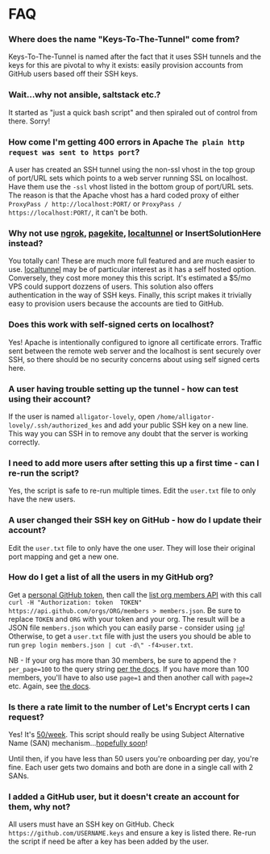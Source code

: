 # FAQ

### Where does the name "Keys-To-The-Tunnel" come from?
Keys-To-The-Tunnel is named after the fact that it uses SSH tunnels and the keys for this are pivotal to why it exists: easily provision accounts from GitHub users based off their SSH keys.

### Wait...why not ansible, saltstack etc.?
It started as "just a quick bash script" and then spiraled out of control from there.  Sorry!

### How come I'm getting 400 errors in Apache `The plain http request was sent to https port`?
A user has created an SSH tunnel using the non-ssl vhost in the top group of port/URL sets which points to a web server running SSL on localhost.  Have them use the `-ssl` vhost listed in the bottom group of port/URL sets.  The reason is that the Apache vhost has a hard coded proxy of either `ProxyPass / http://localhost:PORT/` or `ProxyPass / https://localhost:PORT/`, it can't be both.  
  
### Why not use [ngrok](https://ngrok.com/), [pagekite](https://pagekite.net/), [localtunnel](https://github.com/localtunnel/localtunnel) or InsertSolutionHere instead?
You totally can!  These are much more full featured and are much easier to use. [localtunnel](https://github.com/localtunnel/localtunnel)  may be of particular interest as it has a self hosted option.  Conversely, they cost more money this this script.  It's estimated a $5/mo VPS could support dozzens of users. This solution also offers authentication in the way of SSH keys. Finally, this script makes it trivially easy to provision users because the accounts are tied to GitHub.
  
### Does this work with self-signed certs on localhost?
Yes! Apache is intentionally configured to ignore all certificate errors. Traffic sent between the remote web server and the localhost is sent securely over SSH, so there should be no security concerns about using self signed certs here.
  

### A user having trouble setting up the tunnel - how can test using their account?
If the user is named `alligator-lovely`, open `/home/alligator-lovely/.ssh/authorized_kes` and add your public SSH key on a new line.  This way you can SSH in to remove any doubt that the server is working correctly.
  

### I need to add more users after setting this up a first time - can I re-run the script?
Yes, the script is safe to re-run multiple times. Edit the `user.txt` file to only have the new users.
  

### A user changed their SSH key on GitHub - how do I update their account?
Edit the `user.txt` file to only have the one user.  They will lose their original port mapping and get a new one.


### How do I get a list of all the users in my GitHub org?
Get a [personal GitHub token](https://github.com/settings/tokens), then call the [list org members API](https://docs.github.com/en/rest/reference/orgs#list-organization-members) with this call `curl -H "Authorization: token  TOKEN" https://api.github.com/orgs/ORG/members > members.json`. Be sure to replace `TOKEN` and `ORG` with your token and your org.  The result will be a JSON file `members.json` which you can easily parse - consider using [`jq`](https://stedolan.github.io/jq/)! Otherwise, to get a `user.txt` file with just the users you should be able to run `grep login members.json | cut -d\" -f4>user.txt`.

NB - If your org has more than 30 members, be sure to append the `?per_page=100` to the query string [per the docs](https://docs.github.com/en/rest/reference/orgs#list-organization-members).  If you have more than 100 members, you'll have to also use `page=1` and then another call with `page=2` etc.  Again, see [the docs](https://docs.github.com/en/rest/reference/orgs#list-organization-members).


### Is there a rate limit to the number of Let's Encrypt certs I can request?
Yes! It's [50/week](https://letsencrypt.org/docs/rate-limits/).  This script should really be using Subject Alternative Name (SAN) mechanism...[hopefully soon](https://github.com/mrjones-plip/Keys-To-The-Tunnel/issues/1)! 

Until then, if you have less than 50 users you're onboarding per day, you're fine. Each user gets two domains and both are done in a single call with 2 SANs.

### I added a GitHub user, but it doesn't create an account for them, why not?
All users must have an SSH key on GitHub.  Check `https://github.com/USERNAME.keys` and ensure a key is listed there. Re-run the script if need be after a key has been added by the user.
